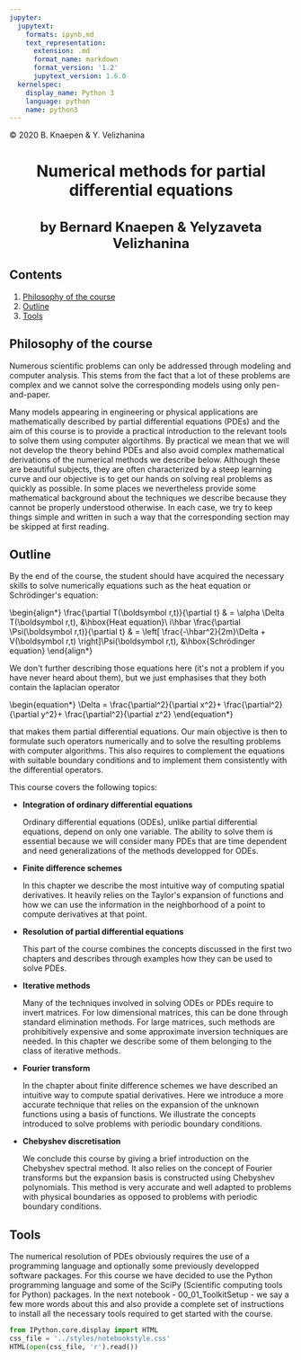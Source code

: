 ```yaml
---
jupyter:
  jupytext:
    formats: ipynb,md
    text_representation:
      extension: .md
      format_name: markdown
      format_version: '1.2'
      jupytext_version: 1.6.0
  kernelspec:
    display_name: Python 3
    language: python
    name: python3
---
```


<div class="copyright" property="vk:rights">&copy;
  <span property="vk:dateCopyrighted">2020</span>
  <span property="vk:publisher">B. Knaepen & Y. Velizhanina</span>
</div>
<h1 style="text-align: center">Numerical methods for partial differential equations</h1>
<h1 style="text-align: center; font-size:18pt;  ">by Bernard Knaepen & Yelyzaveta Velizhanina</h1>


<h2 class="nocount">Contents</h2>

1. [Philosophy of the course](#Philosophy-of-the-course)
2. [Outline](#Outline)
3. [Tools](#Tools)


## Philosophy of the course


Numerous scientific problems can only be addressed through modeling and computer analysis. This stems from the fact that a lot of these problems are complex and we cannot solve the corresponding models using only pen-and-paper.

Many models appearing in engineering or physical applications are mathematically described by partial differential equations (PDEs) and the aim of this course is to provide a practical introduction to the relevant tools to solve them using computer algortihms. By practical we mean that we will not develop the theory behind PDEs and also avoid complex mathematical derivations of the numerical methods we describe below. Although these are beautiful subjects, they are often characterized by a steep learning curve and our objective is to get our hands on solving real problems as quickly as possible. In some places we nevertheless provide some mathematical background about the techniques we describe because they cannot be properly understood otherwise. In each case, we try to keep things simple and written in such a way that the corresponding section may be skipped at first reading.


## Outline


By the end of the course, the student should have acquired the necessary skills to solve numerically equations such as the heat equation or Schrödinger's equation:  

\begin{align*}
\frac{\partial T(\boldsymbol r,t)}{\partial t}  & = \alpha \Delta T(\boldsymbol r,t), &\hbox{Heat equation}\\
i\hbar \frac{\partial \Psi(\boldsymbol r,t)}{\partial t} & = \left[ \frac{-\hbar^2}{2m}\Delta + V(\boldsymbol r,t) \right]\Psi(\boldsymbol r,t), &\hbox{Schrödinger equation}
\end{align*}

We don't further describing those equations here (it's not a problem if you have never heard about them), but we just emphasises that they both contain the laplacian operator

\begin{equation*}
 \Delta = \frac{\partial^2}{\partial x^2}+ \frac{\partial^2}{\partial y^2}+ \frac{\partial^2}{\partial z^2}
\end{equation*}

that makes them partial differential equations. Our main objective is then to formulate such operators numerically and to solve the resulting problems with computer algorithms. This also requires to complement the equations with suitable boundary conditions and to implement them consistently with the differential operators.

This course covers the following topics:

* **Integration of ordinary differential equations**

    Ordinary differential equations (ODEs), unlike partial differential equations, depend on only one variable. The ability to solve them is essential because we will consider many PDEs that are time dependent and need generalizations of the methods developped for ODEs.
    
* **Finite difference schemes**

    In this chapter we describe the most intuitive way of computing spatial derivatives. It heavily relies on the Taylor's expansion of functions and how we can use the information in the neighborhood of a point to compute derivatives at that point.
    
* **Resolution of partial differential equations**

    This part of the course combines the concepts discussed in the first two chapters and describes through examples how they can be used to solve PDEs.
    
* **Iterative methods**
    
    Many of the techniques involved in solving ODEs or PDEs require to invert matrices. For low dimensional matrices, this can be done through standard elimination methods. For large matrices, such methods are prohibitively expensive and some approximate inversion techniques are needed. In this chapter we describe some of them belonging to the class of iterative methods.

* **Fourier transform**
    
    In the chapter about finite difference schemes we have described an intuitive way to compute spatial derivatives. Here we introduce a more accurate technique that relies on the expansion of the unknown functions using a basis of functions. We illustrate the concepts introduced to solve problems with periodic boundary conditions.
    
* **Chebyshev discretisation**
    
    We conclude this course by giving a brief introduction on the Chebyshev spectral method. It also relies on the concept of Fourier transforms but the expansion basis is constructed using Chebyshev polynomials. This method is very accurate and well adapted to problems with physical boundaries as opposed to problems with periodic boundary conditions.


<h2 id="Tools">Tools</h2>


The numerical resolution of PDEs obviously requires the use of a programming language and optionally some previously developped software packages. For this course we have decided to use the Python programming language and some of the SciPy (Scientific computing tools for Python) packages. In the next notebook - 00_01_ToolkitSetup - we say a few more words about this and also provide a complete set of instructions to install all the necessary tools required to get started with the course.

```python
from IPython.core.display import HTML
css_file = '../styles/notebookstyle.css'
HTML(open(css_file, 'r').read())
```
